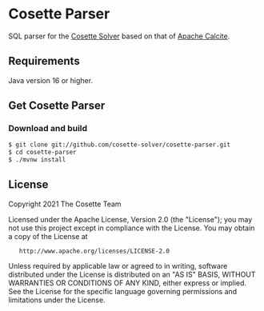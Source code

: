 # Cosette Parser

SQL parser for the [Cosette Solver](https://github.com/cosette-solver/cosette-rs)
based on that of [Apache Calcite](https://calcite.apache.org/).

## Requirements

Java version 16 or higher.

## Get Cosette Parser

### Download and build

```bash
$ git clone git://github.com/cosette-solver/cosette-parser.git
$ cd cosette-parser
$ ./mvnw install
```

## License

Copyright 2021 The Cosette Team

Licensed under the Apache License, Version 2.0 (the "License");
you may not use this project except in compliance with the License.
You may obtain a copy of the License at

       http://www.apache.org/licenses/LICENSE-2.0

Unless required by applicable law or agreed to in writing, software
distributed under the License is distributed on an "AS IS" BASIS,
WITHOUT WARRANTIES OR CONDITIONS OF ANY KIND, either express or implied.
See the License for the specific language governing permissions and
limitations under the License.
